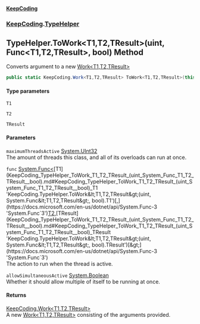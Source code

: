 #### [KeepCoding](index.md 'index')
### [KeepCoding](KeepCoding.md 'KeepCoding').[TypeHelper](KeepCoding_TypeHelper.md 'KeepCoding.TypeHelper')
## TypeHelper.ToWork&lt;T1,T2,TResult&gt;(uint, Func&lt;T1,T2,TResult&gt;, bool) Method
Converts argument to a new [Work&lt;T1,T2,TResult&gt;](KeepCoding_Work_T1_T2_TResult_.md 'KeepCoding.Work&lt;T1,T2,TResult&gt;')
```csharp
public static KeepCoding.Work<T1,T2,TResult> ToWork<T1,T2,TResult>(this uint maximumThreadsActive, System.Func<T1,T2,TResult> func, bool allowSimultaneousActive=false);
```
#### Type parameters
<a name='KeepCoding_TypeHelper_ToWork_T1_T2_TResult_(uint_System_Func_T1_T2_TResult__bool)_T1'></a>
`T1`  
  
<a name='KeepCoding_TypeHelper_ToWork_T1_T2_TResult_(uint_System_Func_T1_T2_TResult__bool)_T2'></a>
`T2`  
  
<a name='KeepCoding_TypeHelper_ToWork_T1_T2_TResult_(uint_System_Func_T1_T2_TResult__bool)_TResult'></a>
`TResult`  
  
#### Parameters
<a name='KeepCoding_TypeHelper_ToWork_T1_T2_TResult_(uint_System_Func_T1_T2_TResult__bool)_maximumThreadsActive'></a>
`maximumThreadsActive` [System.UInt32](https://docs.microsoft.com/en-us/dotnet/api/System.UInt32 'System.UInt32')  
The amount of threads this class, and all of its overloads can run at once.
  
<a name='KeepCoding_TypeHelper_ToWork_T1_T2_TResult_(uint_System_Func_T1_T2_TResult__bool)_func'></a>
`func` [System.Func&lt;](https://docs.microsoft.com/en-us/dotnet/api/System.Func-3 'System.Func`3')[T1](KeepCoding_TypeHelper_ToWork_T1_T2_TResult_(uint_System_Func_T1_T2_TResult__bool).md#KeepCoding_TypeHelper_ToWork_T1_T2_TResult_(uint_System_Func_T1_T2_TResult__bool)_T1 'KeepCoding.TypeHelper.ToWork&lt;T1,T2,TResult&gt;(uint, System.Func&lt;T1,T2,TResult&gt;, bool).T1')[,](https://docs.microsoft.com/en-us/dotnet/api/System.Func-3 'System.Func`3')[T2](KeepCoding_TypeHelper_ToWork_T1_T2_TResult_(uint_System_Func_T1_T2_TResult__bool).md#KeepCoding_TypeHelper_ToWork_T1_T2_TResult_(uint_System_Func_T1_T2_TResult__bool)_T2 'KeepCoding.TypeHelper.ToWork&lt;T1,T2,TResult&gt;(uint, System.Func&lt;T1,T2,TResult&gt;, bool).T2')[,](https://docs.microsoft.com/en-us/dotnet/api/System.Func-3 'System.Func`3')[TResult](KeepCoding_TypeHelper_ToWork_T1_T2_TResult_(uint_System_Func_T1_T2_TResult__bool).md#KeepCoding_TypeHelper_ToWork_T1_T2_TResult_(uint_System_Func_T1_T2_TResult__bool)_TResult 'KeepCoding.TypeHelper.ToWork&lt;T1,T2,TResult&gt;(uint, System.Func&lt;T1,T2,TResult&gt;, bool).TResult')[&gt;](https://docs.microsoft.com/en-us/dotnet/api/System.Func-3 'System.Func`3')  
The action to run when the thread is active.
  
<a name='KeepCoding_TypeHelper_ToWork_T1_T2_TResult_(uint_System_Func_T1_T2_TResult__bool)_allowSimultaneousActive'></a>
`allowSimultaneousActive` [System.Boolean](https://docs.microsoft.com/en-us/dotnet/api/System.Boolean 'System.Boolean')  
Whether it should allow multiple of itself to be running at once.
  
#### Returns
[KeepCoding.Work&lt;](KeepCoding_Work_T1_T2_TResult_.md 'KeepCoding.Work&lt;T1,T2,TResult&gt;')[T1](KeepCoding_TypeHelper_ToWork_T1_T2_TResult_(uint_System_Func_T1_T2_TResult__bool).md#KeepCoding_TypeHelper_ToWork_T1_T2_TResult_(uint_System_Func_T1_T2_TResult__bool)_T1 'KeepCoding.TypeHelper.ToWork&lt;T1,T2,TResult&gt;(uint, System.Func&lt;T1,T2,TResult&gt;, bool).T1')[,](KeepCoding_Work_T1_T2_TResult_.md 'KeepCoding.Work&lt;T1,T2,TResult&gt;')[T2](KeepCoding_TypeHelper_ToWork_T1_T2_TResult_(uint_System_Func_T1_T2_TResult__bool).md#KeepCoding_TypeHelper_ToWork_T1_T2_TResult_(uint_System_Func_T1_T2_TResult__bool)_T2 'KeepCoding.TypeHelper.ToWork&lt;T1,T2,TResult&gt;(uint, System.Func&lt;T1,T2,TResult&gt;, bool).T2')[,](KeepCoding_Work_T1_T2_TResult_.md 'KeepCoding.Work&lt;T1,T2,TResult&gt;')[TResult](KeepCoding_TypeHelper_ToWork_T1_T2_TResult_(uint_System_Func_T1_T2_TResult__bool).md#KeepCoding_TypeHelper_ToWork_T1_T2_TResult_(uint_System_Func_T1_T2_TResult__bool)_TResult 'KeepCoding.TypeHelper.ToWork&lt;T1,T2,TResult&gt;(uint, System.Func&lt;T1,T2,TResult&gt;, bool).TResult')[&gt;](KeepCoding_Work_T1_T2_TResult_.md 'KeepCoding.Work&lt;T1,T2,TResult&gt;')  
A new [Work&lt;T1,T2,TResult&gt;](KeepCoding_Work_T1_T2_TResult_.md 'KeepCoding.Work&lt;T1,T2,TResult&gt;') consisting of the arguments provided.
